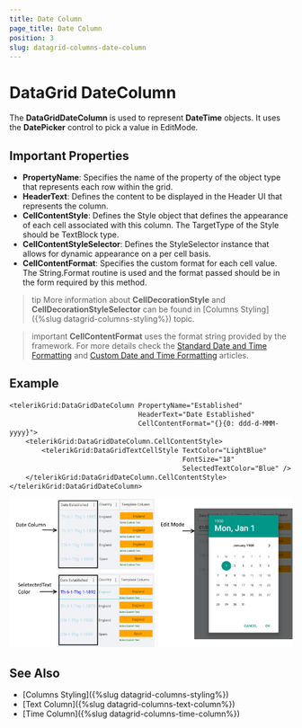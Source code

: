 ```yaml
---
title: Date Column
page_title: Date Column
position: 3
slug: datagrid-columns-date-column
---
```


# DataGrid DateColumn

The **DataGridDateColumn** is used to represent **DateTime** objects. It uses the **DatePicker** control to pick a value in EditMode.

## Important Properties

* **PropertyName**: Specifies the name of the property of the object type that represents each row within the grid.
* **HeaderText**: Defines the content to be displayed in the Header UI that represents the column.
* **CellContentStyle**: Defines the Style object that defines the appearance of each cell associated with this column. The TargetType of the Style should be TextBlock type.
* **CellContentStyleSelector**: Defines the StyleSelector instance that allows for dynamic appearance on a per cell basis.
* **CellContentFormat**: Specifies the custom format for each cell value. The String.Format routine is used and the format passed should be in the form required by this method.

>tip More information about **CellDecorationStyle** and  **CellDecorationStyleSelector** can be found in [Columns Styling]({%slug datagrid-columns-styling%}) topic.

>important **CellContentFormat** uses the format string provided by the framework. For more details check the [Standard Date and Time Formatting](https://docs.microsoft.com/en-us/dotnet/standard/base-types/standard-date-and-time-format-strings) and [Custom Date and Time Formatting](https://docs.microsoft.com/en-us/dotnet/standard/base-types/custom-date-and-time-format-strings) articles.

## Example

```XAML
<telerikGrid:DataGridDateColumn PropertyName="Established" 
                                HeaderText="Date Established"
                                CellContentFormat="{}{0: ddd-d-MMM-yyyy}">
    <telerikGrid:DataGridDateColumn.CellContentStyle>
        <telerikGrid:DataGridTextCellStyle TextColor="LightBlue" 
                                           FontSize="18" 
                                           SelectedTextColor="Blue" />
    </telerikGrid:DataGridDateColumn.CellContentStyle>
</telerikGrid:DataGridDateColumn>
```

![Date Column](images/datecolumn-overview.png)

## See Also

- [Columns Styling]({%slug datagrid-columns-styling%})
- [Text Column]({%slug datagrid-columns-text-column%})
- [Time Column]({%slug datagrid-columns-time-column%})